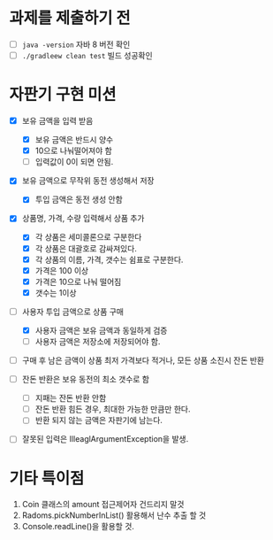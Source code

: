 # 과제를 제출하기 전

- [ ] `java -version` 자바 8 버전 확인
- [ ] `./gradleew clean test` 빌드 성공확인

# 자판기 구현 미션

- [x] 보유 금액을 입력 받음
  - [x] 보유 금액은 반드시 양수
  - [x] 10으로 나눠떨어져야 함
  - [ ] 입력값이 0이 되면 안됨.
  
- [x] 보유 금액으로 무작위 동전 생성해서 저장
  - [x] 투입 금액은 동전 생성 안함
- [x] 상품명, 가격, 수량 입력해서 상품 추가
  - [x] 각 상품은 세미콜론으로 구분한다
  - [x] 각 상품은 대괄호로 감싸져있다.
  - [x] 각 상품의 이름, 가격, 갯수는 쉼표로 구분한다.
  - [x] 가격은 100 이상
  - [x] 가격은 10으로 나눠 떨어짐
  - [x] 갯수는 1이상
- [ ] 사용자 투입 금액으로 상품 구매
  - [x] 사용자 금액은 보유 금액과 동일하게 검증
  - [ ] 사용자 금액은 저장소에 저장되어야 함.

- [ ] 구매 후 남은 금액이 상품 최저 가격보다 적거나, 모든 상품 소진시 잔돈 반환
- [ ] 잔돈 반환은 보유 동전의 최소 갯수로 함
  - [ ] 지패는 잔돈 반환 안함
  - [ ] 잔돈 반환 힘든 경우, 최대한 가능한 만큼만 한다.
  - [ ] 반환 되지 않는 금액은 자판기에 남는다.
- [ ] 잘못된 입력은 IlleaglArgumentException을 발생.



# 기타 특이점

1. Coin 클래스의 amount 접근제어자 건드리지 말것
2. Radoms.pickNumberInList() 활용해서 난수 추출 할 것
3. Console.readLine()을 활용할 것.
